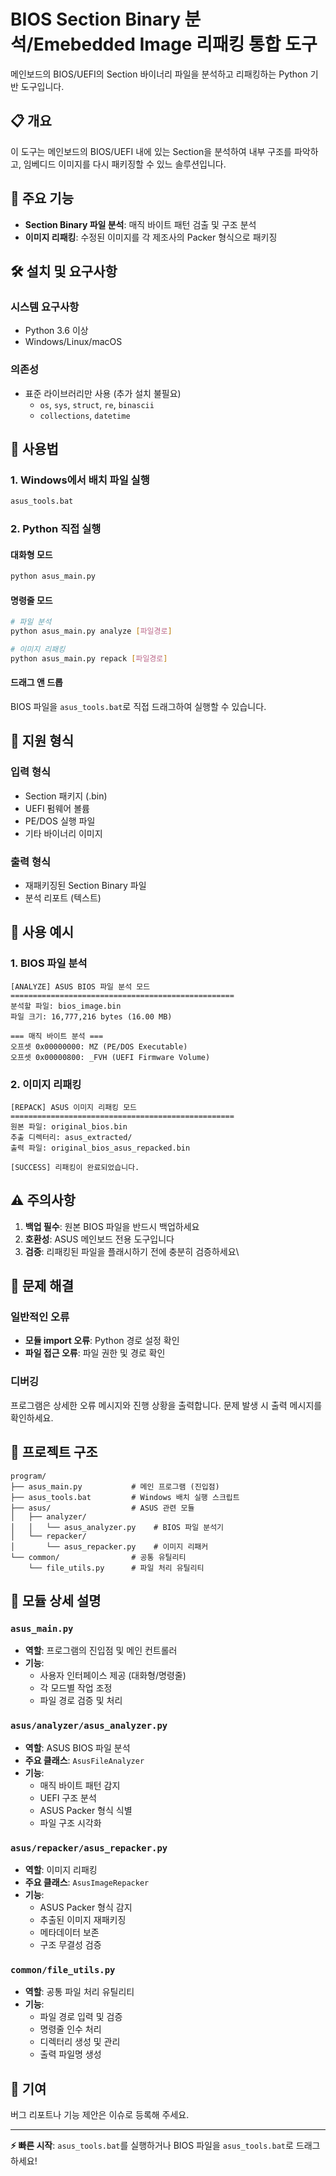 # BIOS Section Binary 분석/Emebedded Image 리패킹 통합 도구

메인보드의 BIOS/UEFI의 Section 바이너리 파일을 분석하고 리패킹하는 Python 기반 도구입니다.

## 📋 개요

이 도구는 메인보드의 BIOS/UEFI 내에 있는 Section을 분석하여 내부 구조를 파악하고, 임베디드 이미지를 다시 패키징할 수 있느 솔루션입니다.

## 🚀 주요 기능

- **Section Binary 파일 분석**: 매직 바이트 패턴 검출 및 구조 분석
- **이미지 리패킹**: 수정된 이미지를 각 제조사의 Packer 형식으로 패키징

## 🛠️ 설치 및 요구사항

### 시스템 요구사항
- Python 3.6 이상
- Windows/Linux/macOS

### 의존성
- 표준 라이브러리만 사용 (추가 설치 불필요)
  - `os`, `sys`, `struct`, `re`, `binascii`
  - `collections`, `datetime`

## 🎯 사용법

### 1. Windows에서 배치 파일 실행
```bash
asus_tools.bat
```

### 2. Python 직접 실행

#### 대화형 모드
```bash
python asus_main.py
```

#### 명령줄 모드
```bash
# 파일 분석
python asus_main.py analyze [파일경로]

# 이미지 리패킹
python asus_main.py repack [파일경로]
```

#### 드래그 앤 드롭
BIOS 파일을 `asus_tools.bat`로 직접 드래그하여 실행할 수 있습니다.

## 🔧 지원 형식

### 입력 형식
- Section 패키지 (.bin)
- UEFI 펌웨어 볼륨
- PE/DOS 실행 파일
- 기타 바이너리 이미지

### 출력 형식
- 재패키징된 Section Binary 파일
- 분석 리포트 (텍스트)

## 📝 사용 예시

### 1. BIOS 파일 분석
```
[ANALYZE] ASUS BIOS 파일 분석 모드
==================================================
분석할 파일: bios_image.bin
파일 크기: 16,777,216 bytes (16.00 MB)

=== 매직 바이트 분석 ===
오프셋 0x00000000: MZ (PE/DOS Executable)
오프셋 0x00000800: _FVH (UEFI Firmware Volume)
```

### 2. 이미지 리패킹
```
[REPACK] ASUS 이미지 리패킹 모드
==================================================
원본 파일: original_bios.bin
추출 디렉터리: asus_extracted/
출력 파일: original_bios_asus_repacked.bin

[SUCCESS] 리패킹이 완료되었습니다.
```

## ⚠️ 주의사항

1. **백업 필수**: 원본 BIOS 파일을 반드시 백업하세요
2. **호환성**: ASUS 메인보드 전용 도구입니다
3. **검증**: 리패킹된 파일을 플래시하기 전에 충분히 검증하세요\
## 🐛 문제 해결

### 일반적인 오류
- **모듈 import 오류**: Python 경로 설정 확인
- **파일 접근 오류**: 파일 권한 및 경로 확인

### 디버깅
프로그램은 상세한 오류 메시지와 진행 상황을 출력합니다. 문제 발생 시 출력 메시지를 확인하세요.

## 📁 프로젝트 구조

```
program/
├── asus_main.py           # 메인 프로그램 (진입점)
├── asus_tools.bat         # Windows 배치 실행 스크립트
├── asus/                  # ASUS 관련 모듈
│   ├── analyzer/
│   │   └── asus_analyzer.py    # BIOS 파일 분석기
│   └── repacker/
│       └── asus_repacker.py    # 이미지 리패커
└── common/                # 공통 유틸리티
    └── file_utils.py      # 파일 처리 유틸리티
```

## 📖 모듈 상세 설명

### `asus_main.py`
- **역할**: 프로그램의 진입점 및 메인 컨트롤러
- **기능**:
  - 사용자 인터페이스 제공 (대화형/명령줄)
  - 각 모드별 작업 조정
  - 파일 경로 검증 및 처리

### `asus/analyzer/asus_analyzer.py`
- **역할**: ASUS BIOS 파일 분석
- **주요 클래스**: `AsusFileAnalyzer`
- **기능**:
  - 매직 바이트 패턴 감지
  - UEFI 구조 분석
  - ASUS Packer 형식 식별
  - 파일 구조 시각화

### `asus/repacker/asus_repacker.py`
- **역할**: 이미지 리패킹
- **주요 클래스**: `AsusImageRepacker`
- **기능**:
  - ASUS Packer 형식 감지
  - 추출된 이미지 재패키징
  - 메타데이터 보존
  - 구조 무결성 검증

### `common/file_utils.py`
- **역할**: 공통 파일 처리 유틸리티
- **기능**:
  - 파일 경로 입력 및 검증
  - 명령줄 인수 처리
  - 디렉터리 생성 및 관리
  - 출력 파일명 생성

## 🤝 기여

버그 리포트나 기능 제안은 이슈로 등록해 주세요.

---

**⚡ 빠른 시작**: `asus_tools.bat`를 실행하거나 BIOS 파일을 `asus_tools.bat`로 드래그하세요!
